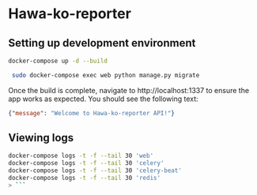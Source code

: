 # Hawa-ko-reporter 

## Setting up development environment 
```bash 
docker-compose up -d --build
```
```bash
 sudo docker-compose exec web python manage.py migrate
```

Once the build is complete, navigate to http://localhost:1337 to ensure the app works as expected. You should see the following text:
```json
{"message": "Welcome to Hawa-ko-reporter API!"}
```

## Viewing logs
 ```bash
 docker-compose logs -t -f --tail 30 'web'
 docker-compose logs -t -f --tail 30 'celery'
 docker-compose logs -t -f --tail 30 'celery-beat'
 docker-compose logs -t -f --tail 30 'redis'
> ```